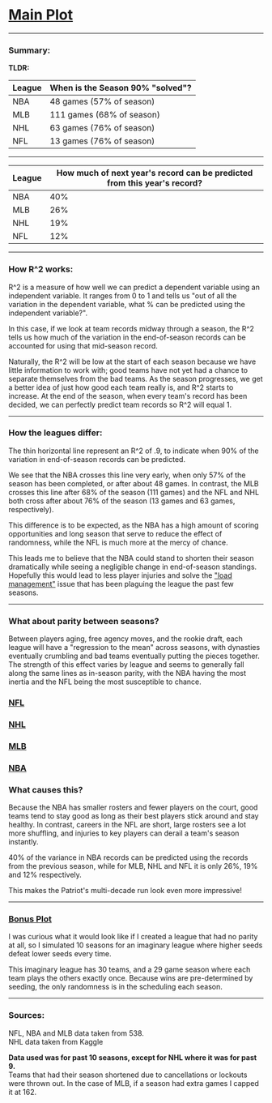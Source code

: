 # [Main Plot](https://imgur.com/EpQH2vW.jpg)

---
### Summary:

**TLDR:**

League | When is the Season 90% "solved"?
---|---
NBA | 48 games (57% of season)
MLB | 111 games (68% of season)
NHL | 63 games (76% of season)
NFL | 13 games (76% of season)

---

League | How much of next year's record can be predicted from this year's record?
---|---
NBA | 40%
MLB | 26% 
NHL | 19%
NFL | 12%

---

### **How R\^2 works:**

R^2 is a measure of how well we can predict a dependent variable using an independent variable. It ranges from 0 to 1 and tells us "out of all the variation in the dependent variable, what % can be predicted using the independent variable?".

In this case, if we look at team records midway through a season, the R^2 tells us how much of the variation in the end-of-season records can be accounted for using that mid-season record.

Naturally, the R^2 will be low at the start of each season because we have little information to work with; good teams have not yet had a chance to separate themselves from the bad teams. As the season progresses, we get a better idea of just how good each team really is, and R^2 starts to increase. At the end of the season, when every team's record has been decided, we can perfectly predict team records so R^2 will equal 1.

---

### **How the leagues differ:**

The thin horizontal line represent an R^2 of .9, to indicate when 90% of the variation in end-of-season records can be predicted. 

We see that the NBA crosses this line very early, when only 57% of the season has been completed, or after about 48 games. In contrast, the MLB crosses this line after 68% of the season (111 games) and the NFL and NHL both cross after about 76% of the season (13 games and 63 games, respectively).

This difference is to be expected, as the NBA has a high amount of scoring opportunities and long season that serve to reduce the effect of randomness, while the NFL is much more at the mercy of chance.

This leads me to believe that the NBA could stand to shorten their season dramatically while seeing a negligible change in end-of-season standings. Hopefully this would lead to less player injuries and solve the ["load management"](https://www.espn.com/nba/story/_/id/28066201/nba-load-management-know-know) issue that has been plaguing the league the past few seasons.

---

### **What about parity between seasons?**

Between players aging, free agency moves, and the rookie draft, each league will have a "regression to the mean" across seasons, with dynasties eventually crumbling and bad teams eventually putting the pieces together. The strength of this effect varies by league and seems to generally fall along the same lines as in-season parity, with the NBA having the most inertia and the NFL being the most susceptible to chance.

### [NFL](https://imgur.com/WhyiIyX.jpg)
### [NHL](https://imgur.com/n786rDs.jpg)
### [MLB](https://imgur.com/h848GH5.jpg)
### [NBA](https://imgur.com/hMYdsCu.jpg)

### **What causes this?**

Because the NBA has smaller rosters and fewer players on the court, good teams tend to stay good as long as their best players stick around and stay healthy. In contrast, careers in the NFL are short, large rosters see a lot more shuffling, and injuries to key players can derail a team's season instantly. 

40% of the variance in NBA records can be predicted using the records from the previous season, while for MLB, NHL and NFL it is only 26%, 19% and 12% respectively.

This makes the Patriot's multi-decade run look even more impressive!

---

### [Bonus Plot](https://i.imgur.com/jCnwsj8.png)

I was curious what it would look like if I created a league that had no parity at all, so I simulated 10 seasons for an imaginary league where higher seeds defeat lower seeds every time.

This imaginary league has 30 teams, and a 29 game season where each team plays the others exactly once. Because wins are pre-determined by seeding, the only randomness is in the scheduling each season.

---

### **Sources:**

NFL, NBA and MLB data taken from 538.  
NHL data taken from Kaggle

**Data used was for past 10 seasons, except for NHL where it was for past 9.**  
Teams that had their season shortened due to cancellations or lockouts were thrown out. In the case of MLB, if a season had extra games I capped it at 162.
